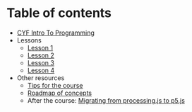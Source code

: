 # Table of contents

* [CYF Intro To Programming](README.md)
* Lessons
  * [Lesson 1](lesson-1.md)
  * [Lesson 2](lesson-2.md)
  * [Lesson 3](lesson-3.md)
  * [Lesson 4](lesson-4.md)
* Other resources
  * [Tips for the course](tips-for-success.md)
  * [Roadmap of concepts](roadmap-of-concepts.md)
  * After the course: [Migrating from processing.js to p5.js](from-khan-academy-processingjs-to-p5js.md)
